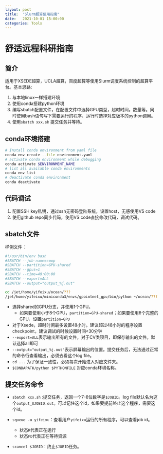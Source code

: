 ```yaml
---
layout: post
title:  "Slurm超算使用指南"
date:   2021-10-01 15:00:00
categories: Tools
---
```


# 舒适远程科研指南

## 简介

适用于XSEDE超算，UCLA超算，百度超算等使用Slurm调度系统控制的超算平台。基本思路:

1.  与本地linux一样搭建环境
2.  使用conda搭建python环境
3.  编写sbatch配置文件，在配置文件中选择GPU类型，超时时间，数量等。同时使用bash语句写下需要运行的程序，运行时选择对应版本的python调用。
4.  使用`sbatch xxx.sh` 提交任务并等待。 

## conda环境搭建

```bash
# Install conda environment from yaml file
conda env create --file environment.yaml 
# activate conda environment while debugging 
conda activate $ENVIRONMENT_NAME
# list all available conda environments
conda env list 
# deactivate conda environment 
conda deactivate 
```

## 代码调试

1.  配置SSH key私钥，通过ssh无密码登陆系统，设置host，无感使用VS code
2.  使用github repo同步代码，使用VS code直接修改代码，调试代码。

## sbatch文件

样例文件：

```bash
#!/usr/bin/env bash
#SBATCH --job-name=coop
#SBATCH --partition=GPU-shared
#SBATCH --gpus=1
#SBATCH --time=48:00:00
#SBATCH --export=ALL
#SBATCH --output="output_%j.out"

cd /jet/home/yifeixu/ocean/???
/jet/home/yifeixu/miniconda3/envs/gpointnet_gpu/bin/python ~/ocean/???
```

-   选择shared的GPU分支，并使用1个GPU。
    -   如果要使用小于8个GPU，`partition=GPU-shared`；如果要使用8个完整的GPU，设置`partition=GPU` 
-   对于Xsede，超时时间最多设置48小时。建议超过48小时的程序设置checkpoint，建议调试的时候设置时间<30分钟
-   `--export=ALL`表示输出所有的文件。对于CV类项目，即保存输出的文件。默认选择all即可
-   `--output="output_%j.out"`表示屏幕输出的位置。提交任务后，无法通过正常的命令行查看输出，必须去看这个log file。
-   `cd ...` 为了保证一致性，必须每次开始进入对应文件夹。
-   `$CONDAPATH/python $PYTHONFILE` 对应conda环境名称。

## 提交任务命令

-   `sbatch xxx.sh` :提交任务，返回一个7-8位数字是`$JOBID`。log file默认名为这个`output_$JOBID.out`。可以记住这个id，如果要提前终止这个程序，需要这个id。
-   `squeue -u yifeixu`：查看用户`yifeixu`运行的所有程序，可以查看job id。
    -   状态`R`代表正在运行
    -   状态`PD`代表正在等待资源

-   `scancel $JOBID`：终止`$JOBID`任务。

